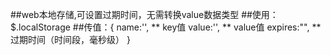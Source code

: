 ##web本地存储,可设置过期时间，无需转换value数据类型
##使用：$.localStorage
##传值：{
    name:'',                        ** key值
    value:'',                       ** value值
    expires:"",                     ** 过期时间（时间段，毫秒级）
}